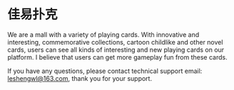 # 佳易扑克

We are a mall with a variety of playing cards. With innovative and interesting, commemorative collections, cartoon childlike and other novel cards, users can see all kinds of interesting and new playing cards on our platform. I believe that users can get more gameplay fun from these cards.

If you have any questions, please contact technical support email: leshengwl@163.com, thank you for your support.
